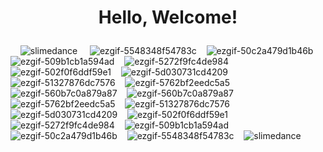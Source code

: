 <h1><p align="center">Hello, Welcome!</p></h1>

 &nbsp;&nbsp;&nbsp;
 ![slimedance](https://github.com/user-attachments/assets/00ffb133-3f3f-45bb-a0e2-e24a464a56d5)
 &nbsp;&nbsp;&nbsp;
 ![ezgif-5548348f54783c](https://github.com/user-attachments/assets/ade4826a-f02f-4c49-9e04-910528ebb2cc)&nbsp;&nbsp;&nbsp;
 ![ezgif-50c2a479d1b46b](https://github.com/user-attachments/assets/9ad7755a-63ca-4615-9f43-e838fc049878)&nbsp;&nbsp;&nbsp;
 ![ezgif-509b1cb1a594ad](https://github.com/user-attachments/assets/442fb89f-8a3a-43a5-a8b3-7f3994ab15b2)&nbsp;&nbsp;&nbsp;
![ezgif-5272f9fc4de984](https://github.com/user-attachments/assets/53973dcb-f000-44a6-bf31-92e235524329)&nbsp;&nbsp;&nbsp;
![ezgif-502f0f6ddf59e1](https://github.com/user-attachments/assets/f7d0a9f6-787f-4c5d-ba69-7d41900e6f00)&nbsp;&nbsp;&nbsp;
![ezgif-5d030731cd4209](https://github.com/user-attachments/assets/5cd5e834-e10e-4fc8-87c4-38270f461b44)&nbsp;&nbsp;&nbsp;
![ezgif-51327876dc7576](https://github.com/user-attachments/assets/43acc110-6398-4f24-9a7e-b1daaab934d7)&nbsp;&nbsp;&nbsp;
![ezgif-5762bf2eedc5a5](https://github.com/user-attachments/assets/de0e1fd4-68ba-4c24-b690-3d93b963ceb9)&nbsp;&nbsp;&nbsp;
![ezgif-560b7c0a879a87](https://github.com/user-attachments/assets/69b066a6-4f0c-488d-b807-e67b4fbe55d2)&nbsp;&nbsp;&nbsp;
![ezgif-560b7c0a879a87](https://github.com/user-attachments/assets/69b066a6-4f0c-488d-b807-e67b4fbe55d2)&nbsp;&nbsp;&nbsp;
![ezgif-5762bf2eedc5a5](https://github.com/user-attachments/assets/de0e1fd4-68ba-4c24-b690-3d93b963ceb9)&nbsp;&nbsp;&nbsp;
![ezgif-51327876dc7576](https://github.com/user-attachments/assets/43acc110-6398-4f24-9a7e-b1daaab934d7)&nbsp;&nbsp;&nbsp;
![ezgif-5d030731cd4209](https://github.com/user-attachments/assets/5cd5e834-e10e-4fc8-87c4-38270f461b44)&nbsp;&nbsp;&nbsp;
![ezgif-502f0f6ddf59e1](https://github.com/user-attachments/assets/f7d0a9f6-787f-4c5d-ba69-7d41900e6f00)&nbsp;&nbsp;&nbsp;
![ezgif-5272f9fc4de984](https://github.com/user-attachments/assets/53973dcb-f000-44a6-bf31-92e235524329)&nbsp;&nbsp;&nbsp;
 ![ezgif-509b1cb1a594ad](https://github.com/user-attachments/assets/442fb89f-8a3a-43a5-a8b3-7f3994ab15b2)&nbsp;&nbsp;&nbsp;
  ![ezgif-50c2a479d1b46b](https://github.com/user-attachments/assets/9ad7755a-63ca-4615-9f43-e838fc049878)&nbsp;&nbsp;&nbsp;
   ![ezgif-5548348f54783c](https://github.com/user-attachments/assets/ade4826a-f02f-4c49-9e04-910528ebb2cc)&nbsp;&nbsp;&nbsp; 
 ![slimedance](https://github.com/user-attachments/assets/00ffb133-3f3f-45bb-a0e2-e24a464a56d5)
 &nbsp;&nbsp;&nbsp;

